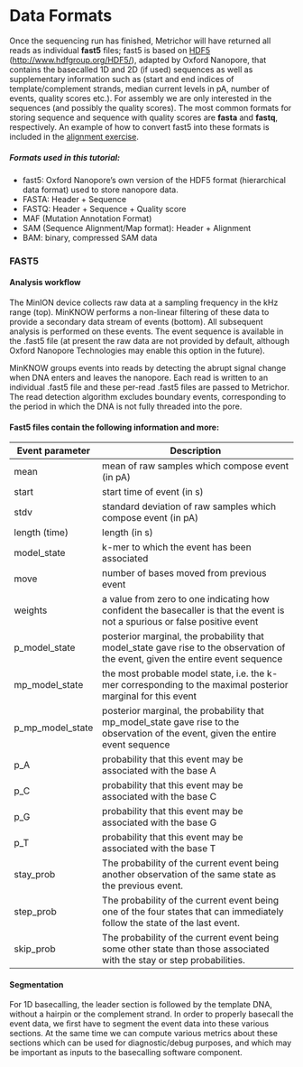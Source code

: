 # Data Formats
Once the sequencing run has finished, Metrichor will have returned all reads as individual **fast5** files; fast5 is based on [HDF5](http://www.hdfgroup.org/HDF5/) (http://www.hdfgroup.org/HDF5/), adapted by Oxford Nanopore, that contains the basecalled 1D and 2D (if used) sequences as well as supplementary information such as (start and end indices of template/complement strands, median current levels in pA, number of events, quality scores etc.). For assembly we are only interested in the sequences (and possibly the quality scores). The most common formats for storing sequence and sequence with quality scores are **fasta** and **fastq**, respectively. An example of how to convert fast5 into these formats is included in the [alignment exercise](https://github.com/demharters/assemblyTutorial/blob/master/alignment.md).

##### Formats used in this tutorial:
- fast5: Oxford Nanopore’s own version of the HDF5 format (hierarchical data format) used to store nanopore data.
- FASTA: Header + Sequence
- FASTQ: Header + Sequence + Quality score
- MAF (Mutation Annotation Format)
- SAM (Sequence Alignment/Map format): Header + Alignment
- BAM: binary, compressed SAM data

### FAST5

#### Analysis workflow
The MinION device collects raw data at a sampling frequency in the kHz range (top). MinKNOW performs a non-linear filtering of these data to provide a secondary data stream of events (bottom). All subsequent analysis is performed on these events. The event sequence is available in the .fast5 file (at present the raw data are not provided by default, although Oxford Nanopore Technologies may enable this option in the future).

MinKNOW groups events into reads by detecting the abrupt signal change when DNA enters and leaves the nanopore. Each read is written to an individual .fast5 file and these per-read .fast5 files are passed to Metrichor. The read detection algorithm excludes boundary events, corresponding to the period in which the DNA is not fully threaded into the pore.

#### Fast5 files contain the following information and more:

Event parameter | Description
--- |--- 
mean | mean of raw samples which compose event (in pA)
start | start time of event (in s)
stdv | standard deviation of raw samples which compose event (in pA)
length (time) | length (in s)
model_state | k-mer to which the event has been associated
move | number of bases moved from previous event
weights | a value from zero to one indicating how confident the basecaller is that the event is not a spurious or false positive event
p_model_state | posterior marginal, the probability that model_state gave rise to the observation of the event, given the entire event sequence
mp_model_state | the most probable model state, i.e. the k-mer corresponding to the maximal posterior marginal for this event
p_mp_model_state | posterior marginal, the probability that mp_model_state gave rise to the observation of the event, given the entire event sequence
p_A | probability that this event may be associated with the base A
p_C | probability that this event may be associated with the base C
p_G | probability that this event may be associated with the base G
p_T | probability that this event may be associated with the base T
stay_prob | The probability of the current event being another observation of the same state as the previous event.
step_prob | The probability of the current event being one of the four states that can immediately follow the state of the last event.
skip_prob | The probability of the current event being some other state than those associated with the stay or step probabilities.

#### Segmentation
For 1D basecalling, the leader section is followed by the template DNA, without a hairpin or the complement strand. In order to properly basecall the event data, we first have to segment the event data into these various sections. At the same time we can compute various metrics about these sections which can be used for diagnostic/debug purposes, and which may be important as inputs to the basecalling software component.

